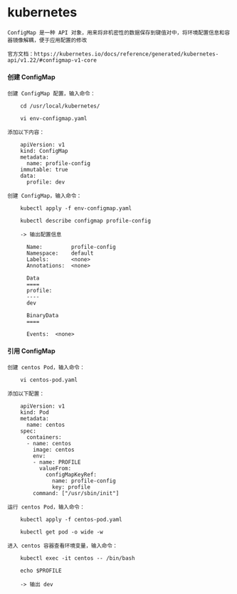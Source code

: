 
# kubernetes

    ConfigMap 是一种 API 对象，用来将非机密性的数据保存到键值对中，将环境配置信息和容器镜像解耦，便于应用配置的修改

    官方文档：https://kubernetes.io/docs/reference/generated/kubernetes-api/v1.22/#configmap-v1-core

#### 创建 ConfigMap

    创建 ConfigMap 配置，输入命令：

        cd /usr/local/kubernetes/

        vi env-configmap.yaml

    添加以下内容：

        apiVersion: v1
        kind: ConfigMap
        metadata:
          name: profile-config
        immutable: true
        data:
          profile: dev

    创建 ConfigMap，输入命令：

        kubectl apply -f env-configmap.yaml

        kubectl describe configmap profile-config

        -> 输出配置信息

          Name:         profile-config
          Namespace:    default
          Labels:       <none>
          Annotations:  <none>

          Data
          ====
          profile:
          ----
          dev

          BinaryData
          ====

          Events:  <none>

#### 引用 ConfigMap

    创建 centos Pod，输入命令：

        vi centos-pod.yaml

    添加以下配置：

        apiVersion: v1
        kind: Pod
        metadata:
          name: centos
        spec:
          containers:
          - name: centos
            image: centos
            env:
            - name: PROFILE
              valueFrom:
                configMapKeyRef:
                  name: profile-config
                  key: profile
            command: ["/usr/sbin/init"]

    运行 centos Pod，输入命令：

        kubectl apply -f centos-pod.yaml

        kubectl get pod -o wide -w

    进入 centos 容器查看环境变量，输入命令：

        kubectl exec -it centos -- /bin/bash

        echo $PROFILE

        -> 输出 dev
